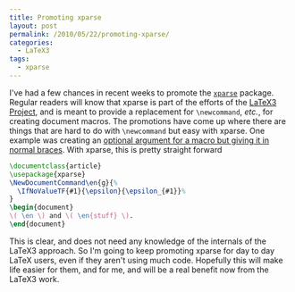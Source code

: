 ```yaml
---
title: Promoting xparse
layout: post
permalink: /2010/05/22/promoting-xparse/
categories:
  - LaTeX3
tags:
  - xparse
---
```

I've had a few chances in recent weeks to promote the [`xparse`](https://ctan.org/pkg/xparse) package.  Regular readers will know that xparse is part of the efforts of the [LaTeX3 Project](https://www.latex-project.org/latex3.html), and is meant to provide a replacement for `\newcommand`, _etc._, for creating document macros. The promotions have come up where there are things that are hard to do with `\newcommand` but easy with xparse. One example was creating an [optional argument for a macro but giving it in normal braces](http://www.latex-community.org/forum/viewtopic.php?f=46&amp;t=8881). With xparse, this is pretty straight forward

<!-- {% raw %} -->
```latex
\documentclass{article}
\usepackage{xparse}
\NewDocumentCommand\en{g}{%
  \IfNoValueTF{#1}{\epsilon}{\epsilon_{#1}}%
}
\begin{document}
\( \en \) and \( \en{stuff} \).
\end{document}
```
<!-- {% endraw %} -->

This is clear, and does not need any knowledge of the internals of the LaTeX3 approach. So I'm going to keep promoting xparse for day to day LaTeX users, even if they aren't using much code. Hopefully this will make life easier for them, and for me, and will be a real benefit now from the LaTeX3 work.
